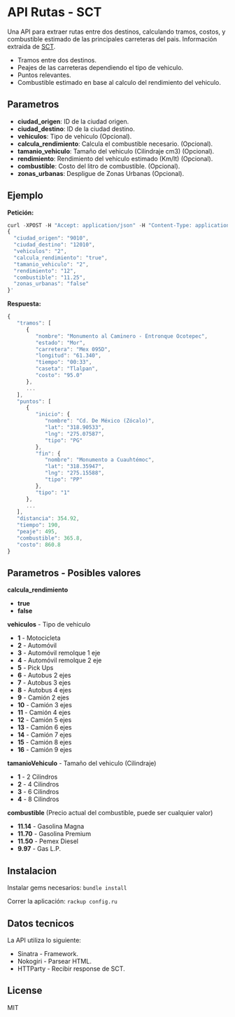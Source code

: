 API Rutas - SCT
=========

Una API para extraer rutas entre dos destinos, calculando tramos, costos, y combustible estimado de las principales carreteras del pais. Información extraida de [SCT].

  - Tramos entre dos destinos.
  - Peajes de las carreteras dependiendo el tipo de vehiculo.
  - Puntos relevantes. 
  - Combustible estimado en base al calculo del rendimiento del vehiculo.

Parametros
-
  - **ciudad_origen**: ID de la ciudad origen.
  - **ciudad_destino**: ID de la ciudad destino.
  - **vehiculos**: Tipo de vehiculo (Opcional).
  - **calcula_rendimiento**: Calcula el combustible necesario. (Opcional).
  - **tamanio_vehiculo**: Tamaño del vehiculo (Cilindraje cm3) (Opcional).
  - **rendimiento**: Rendimiento del vehiculo estimado (Km/lt) (Opcional).
  - **combustible**: Costo del litro de combustible. (Opcional).
  - **zonas_urbanas**: Despligue de Zonas Urbanas (Opcional).

Ejemplo
-
**Petición:**
```js
curl -XPOST -H "Accept: application/json" -H "Content-Type: application/json" "http://0.0.0.0:9292/rutas" -d '
{
  "ciudad_origen": "9010",
  "ciudad_destino": "12010",
  "vehiculos": "2",
  "calcula_rendimiento": "true",
  "tamanio_vehiculo": "2",
  "rendimiento": "12",
  "combustible": "11.25",
  "zonas_urbanas": "false"
}'
```

**Respuesta:**
```js
{
   "tramos": [
      {
         "nombre": "Monumento al Caminero - Entronque Ocotepec",
         "estado": "Mor",
         "carretera": "Mex 095D",
         "longitud": "61.340",
         "tiempo": "00:33",
         "caseta": "Tlalpan",
         "costo": "95.0"
      },
      ...
   ],
   "puntos": [
      {
         "inicio": {
            "nombre": "Cd. De México (Zócalo)",
            "lat": "318.90533",
            "lng": "275.07587",
            "tipo": "PG"
         },
         "fin": {
            "nombre": "Monumento a Cuauhtémoc",
            "lat": "318.35947",
            "lng": "275.15588",
            "tipo": "PP"
         },
         "tipo": "1"
      },
      ...
   ],
   "distancia": 354.92,
   "tiempo": 190,
   "peaje": 495,
   "combustible": 365.8,
   "costo": 860.8
}
```

Parametros - Posibles valores
-

**calcula_rendimiento**

  - **true**
  - **false**

**vehiculos** - Tipo de vehiculo

  - **1** - Motocicleta
  - **2** - Automóvil
  - **3** - Automóvil remolque 1 eje
  - **4** - Automóvil remolque 2 eje
  - **5** - Pick Ups
  - **6** - Autobus 2 ejes
  - **7** - Autobus 3 ejes
  - **8** - Autobus 4 ejes
  - **9** - Camión 2 ejes
  - **10** - Camión 3 ejes
  - **11** - Camión 4 ejes
  - **12** - Camión 5 ejes
  - **13** - Camión 6 ejes
  - **14** - Camión 7 ejes
  - **15** - Camión 8 ejes
  - **16** - Camión 9 ejes


**tamanioVehiculo** - Tamaño del vehiculo (Cilindraje)

  - **1** - 2 Cilindros
  - **2** - 4 Cilindros
  - **3** - 6 Cilindros
  - **4** - 8 Cilindros


**combustible** (Precio actual del combustible, puede ser cualquier valor)

  - **11.14** - Gasolina Magna
  - **11.70** - Gasolina Premium
  - **11.50** - Pemex Diesel
  - **9.97** - Gas L.P.

Instalacion
-

Instalar gems necesarios:
```bundle install```

Correr la aplicación:
```rackup config.ru```

Datos tecnicos
-----------

La API utiliza lo siguiente:
  
  - Sinatra - Framework.
  - Nokogiri - Parsear HTML.
  - HTTParty - Recibir response de SCT.

License
-

MIT

  [SCT]: http://aplicaciones4.sct.gob.mx/sibuac_internet/ControllerUI?action=cmdEscogeRuta